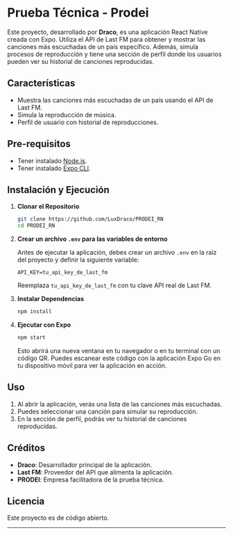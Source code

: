 # Prueba Técnica - Prodei

Este proyecto, desarrollado por **Draco**, es una aplicación React Native creada con Expo. Utiliza el API de Last FM para obtener y mostrar las canciones más escuchadas de un país específico. Además, simula procesos de reproducción y tiene una sección de perfil donde los usuarios pueden ver su historial de canciones reproducidas.

## Características

- Muestra las canciones más escuchadas de un país usando el API de Last FM.
- Simula la reproducción de música.
- Perfil de usuario con historial de reproducciones.

## Pre-requisitos

- Tener instalado [Node.js](https://nodejs.org/).
- Tener instalado [Expo CLI](https://docs.expo.dev/get-started/installation/).

## Instalación y Ejecución

1. **Clonar el Repositorio**

   ```bash
   git clone https://github.com/LuxDraco/PRODEI_RN
   cd PRODEI_RN
   ```

2. **Crear un archivo `.env` para las variables de entorno**

   Antes de ejecutar la aplicación, debes crear un archivo `.env` en la raíz del proyecto y definir la siguiente variable:

   ```env
   API_KEY=tu_api_key_de_last_fm
   ```

   Reemplaza `tu_api_key_de_last_fm` con tu clave API real de Last FM.

3. **Instalar Dependencias**

   ```bash
   npm install
   ```

4. **Ejecutar con Expo**

   ```bash
   npm start
   ```

   Esto abrirá una nueva ventana en tu navegador o en tu terminal con un código QR. Puedes escanear este código con la aplicación Expo Go en tu dispositivo móvil para ver la aplicación en acción.

## Uso

1. Al abrir la aplicación, verás una lista de las canciones más escuchadas.
2. Puedes seleccionar una canción para simular su reproducción.
3. En la sección de perfil, podrás ver tu historial de canciones reproducidas.

## Créditos

- **Draco**: Desarrollador principal de la aplicación.
- **Last FM**: Proveedor del API que alimenta la aplicación.
- **PRODEI**: Empresa facilitadora de la prueba técnica.

## Licencia

Este proyecto es de código abierto.

---
